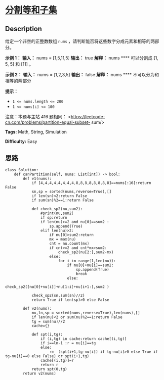 # [分割等和子集][title]

## Description

给定一个非空的正整数数组 `nums` ，请判断能否将这些数字分成元素和相等的两部分。



**示例  1：**
            **输入：** nums = [1,5,11,5]    **输出：** true    **解释：** nums **** 可以分割成 [1, 5, 5] 和 [11] 。

**示例  2：**
            **输入：** nums = [1,2,3,5]    **输出：** false    **解释：** nums **** 不可以分为和相等的两部分    



**提示：**

  * `1 <= nums.length <= 200`
  * `1 <= nums[i] <= 100`



注意：本题与主站 416 题相同： <https://leetcode-cn.com/problems/partition-equal-subset-
sum/>


**Tags:** Math, String, Simulation

**Difficulty:** Easy

## 思路

``` python3
class Solution:
    def canPartition(self, nums: List[int]) -> bool:
        def v1(nums):
            if [4,4,4,4,4,4,4,4,8,8,8,8,8,8,8,8]==nums[:16]:return False
            sn,sp = sorted(nums,reverse=True),[]
            if len(sn)<2:return False
            if sum(sn)%2==1:return False

            def check_sp2(nu,sum2):
                #print(nu,sum2)
                if sp:return
                if len(nu)>=2 and nu[0]==sum2 :
                    sp.append(True)
                elif len(nu)>2:
                    if nu[0]>sum2:return
                    mx = max(nu)
                    cnt = nu.count(mx)
                    if cnt>=2 and cnt*mx>sum2:
                        check_sp2(nu[2:],sum2-mx)
                    else:
                        for i in range(1,len(nu)):
                            if nu[0]+nu[i]==sum2:
                                sp.append(True)
                                break
                            else:
                                check_sp2([nu[0]+nu[i]]+nu[1:i]+nu[i+1:],sum2 )
            
            check_sp2(sn,sum(sn)//2)
            return True if len(sp)>0 else False

        def v2(nums):
            nu,ln,sp = sorted(nums,reverse=True),len(nums),[]
            if len(nu)<2 or sum(nu)%2==1:return False
            tg = sum(nu)//2
            cache={}

            def spt(i,tg):
                if (i,tg) in cache:return cache[(i,tg)]
                if i==ln-1 :r = nu[i]==tg
                else: 
                    r=  (spt(i+1,tg-nu[i]) if tg-nu[i]>0 else True if tg-nu[i]==0 else False) or spt(i+1,tg)
                cache[(i,tg)]=r
                return r
            return spt(0,tg)
        return v2(nums)
```

[title]: https://leetcode-cn.com/problems/NUPfPr
